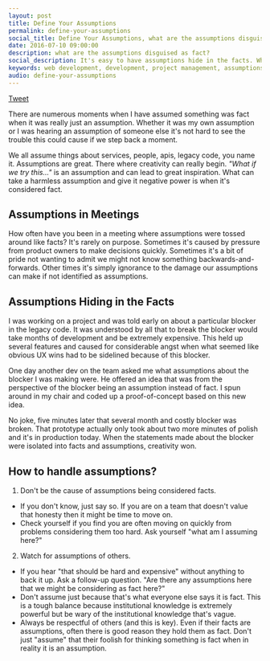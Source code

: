 ```yaml
---
layout: post
title: Define Your Assumptions
permalink: define-your-assumptions
social_title: Define Your Assumptions, what are the assumptions disguised as fact?
date: 2016-07-10 09:00:00
description: what are the assumptions disguised as fact?
social_description: It's easy to have assumptions hide in the facts. What facts have you held as fact that were in fact assumptions?
keywords: web development, development, project management, assumptions, legacy code
audio: define-your-assumptions
---
```

<a href="https://twitter.com/share" class="twitter-share-button" data-text="What assumptions are you treating as facts?" data-url="http://peter.coffee/define-your-assumptions" data-show-count="false">Tweet</a><script async src="//platform.twitter.com/widgets.js" charset="utf-8"></script>

There are numerous moments when I have assumed something was fact when it was really just an assumption. Whether it was my own assumption or I was hearing an assumption of someone else it's not hard to see the trouble this could cause if we step back a moment.

We all assume things about services, people, apis, legacy code, you name it. Assumptions are great. There where creativity can really begin. *"What if we try this..."* is an assumption and can lead to great inspiration. What can take a harmless assumption and give it negative power is when it's considered fact.

## Assumptions in Meetings
How often have you been in a meeting where assumptions were tossed around like facts? It's rarely on purpose. Sometimes it's caused by pressure from product owners to make decisions quickly. Sometimes it's a bit of pride not wanting to admit we might not know something backwards-and-forwards. Other times it's simply ignorance to the damage our assumptions can make if not identified as assumptions.

## Assumptions Hiding in the Facts
I was working on a project and was told early on about a particular blocker in the legacy code. It was understood by all that to break the blocker would take months of development and be extremely expensive. This held up several features and caused for considerable angst when what seemed like obvious UX wins had to be sidelined because of this blocker.

One day another dev on the team asked me what assumptions about the blocker I was making were. He offered an idea that was from the perspective of the blocker being an assumption instead of fact. I spun around in my chair and coded up a proof-of-concept based on this new idea.

No joke, five minutes later that several month and costly blocker was broken. That prototype actually only took about two more minutes of polish and it's in production today. When the statements made about the blocker were isolated into facts and assumptions, creativity won.

## How to handle assumptions?
1. Don't be the cause of assumptions being considered facts.
  * If you don't know, just say so. If you are on a team that doesn't value that honesty then it might be time to move on.
  * Check yourself if you find you are often moving on quickly from problems considering them too hard. Ask yourself "what am I assuming here?"
2. Watch for assumptions of others.
  * If you hear "that should be hard and expensive" without anything to back it up. Ask a follow-up question. "Are there any assumptions here that we might be considering as fact here?"
  * Don't assume just because that's what everyone else says it is fact. This is a tough balance because institutional knowledge is extremely powerful but be wary of the institutional knowledge that's vague.
  * Always be respectful of others (and this is key). Even if their facts are assumptions, often there is good reason they hold them as fact. Don't just "assume" that their foolish for thinking something is fact when in reality it is an assumption.
